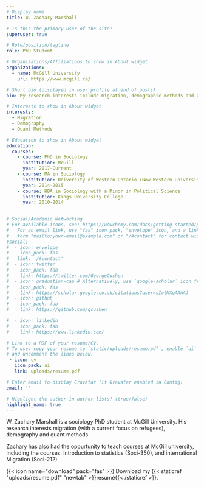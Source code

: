 ```yaml
---
# Display name
title: W. Zachary Marshall

# Is this the primary user of the site?
superuser: true

# Role/position/tagline
role: PhD Student

# Organizations/Affiliations to show in About widget
organizations:
  - name: McGill University
    url: https://www.mcgill.ca/

# Short bio (displayed in user profile at end of posts)
bio: My research interests include migration, demographic methods and Quant methods.

# Interests to show in About widget
interests:
  - Migration
  - Demography
  - Quant Methods

# Education to show in About widget
education:
  courses:
    - course: PhD in Sociology
      institution: McGill
      year: 2017-Current
    - course: MA in Sociology
      institution: University of Western Ontario (Now Western University)
      year: 2014-2015
    - course: HBA in Sociology with a Minor in Political Science
      institution: Kings University College
      year: 2010-2014
    

# Social/Academic Networking
# For available icons, see: https://wowchemy.com/docs/getting-started/page-builder/#icons
#   For an email link, use "fas" icon pack, "envelope" icon, and a link in the
#   form "mailto:your-email@example.com" or "/#contact" for contact widget.
#social:
#  - icon: envelope
#    icon_pack: fas
#   link: '/#contact'
#  - icon: twitter
#    icon_pack: fab
#    link: https://twitter.com/GeorgeCushen
#  - icon: graduation-cap # Alternatively, use `google-scholar` icon from `ai` icon pack
#    icon_pack: fas
#    link: https://scholar.google.co.uk/citations?user=sIwtMXoAAAAJ
#  - icon: github
#    icon_pack: fab
#    link: https://github.com/gcushen

#  - icon: linkedin
#    icon_pack: fab
#    link: https://www.linkedin.com/

# Link to a PDF of your resume/CV.
# To use: copy your resume to `static/uploads/resume.pdf`, enable `ai` icons in `params.toml`,
# and uncomment the lines below.
 - icon: cv
   icon_pack: ai
   link: uploads/resume.pdf

# Enter email to display Gravatar (if Gravatar enabled in Config)
email: ''

# Highlight the author in author lists? (true/false)
highlight_name: true
---
```


W. Zachary Marshall is a sociology PhD student at McGill University. His research interests migration (with a current focus on refugees), demography and quant methods. 

Zachary has also had the oppurtunity to teach courses at McGill university, including the courses: Introduction to statistics (Soci-350), and international Migration (Soci-212).

{{< icon name="download" pack="fas" >}} Download my {{< staticref "uploads/resume.pdf" "newtab" >}}resumé{{< /staticref >}}.
